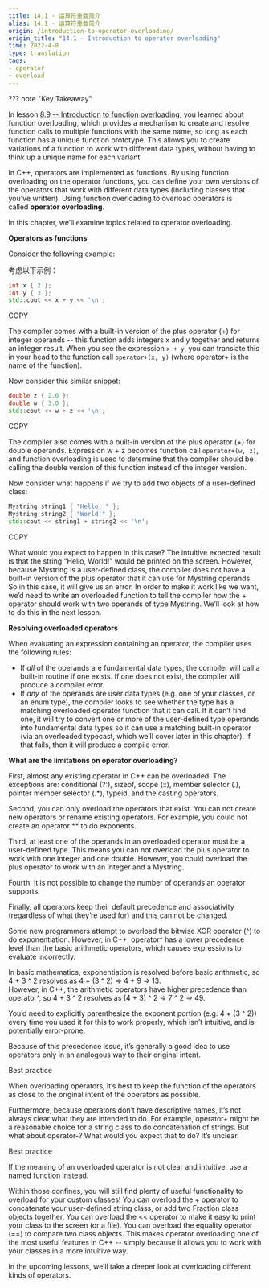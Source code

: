 ```yaml
---
title: 14.1 - 运算符重载简介
alias: 14.1 - 运算符重载简介
origin: /introduction-to-operator-overloading/
origin_title: "14.1 — Introduction to operator overloading"
time: 2022-4-8
type: translation
tags:
- operator
- overload
---
```


??? note "Key Takeaway"
	


In lesson [8.9 -- Introduction to function overloading](https://www.learncpp.com/cpp-tutorial/introduction-to-function-overloading/), you learned about function overloading, which provides a mechanism to create and resolve function calls to multiple functions with the same name, so long as each function has a unique function prototype. This allows you to create variations of a function to work with different data types, without having to think up a unique name for each variant.

In C++, operators are implemented as functions. By using function overloading on the operator functions, you can define your own versions of the operators that work with different data types (including classes that you’ve written). Using function overloading to overload operators is called **operator overloading**.

In this chapter, we’ll examine topics related to operator overloading.

**Operators as functions**

Consider the following example:

考虑以下示例：
```cpp
int x { 2 };
int y { 3 };
std::cout << x + y << '\n';
```

COPY

The compiler comes with a built-in version of the plus operator (+) for integer operands -- this function adds integers x and y together and returns an integer result. When you see the expression `x + y`, you can translate this in your head to the function call `operator+(x, y)` (where operator+ is the name of the function).

Now consider this similar snippet:

```cpp
double z { 2.0 };
double w { 3.0 };
std::cout << w + z << '\n';
```

COPY

The compiler also comes with a built-in version of the plus operator (+) for double operands. Expression w + z becomes function call `operator+(w, z)`, and function overloading is used to determine that the compiler should be calling the double version of this function instead of the integer version.

Now consider what happens if we try to add two objects of a user-defined class:

```cpp
Mystring string1 { "Hello, " };
Mystring string2 { "World!" };
std::cout << string1 + string2 << '\n';
```

COPY

What would you expect to happen in this case? The intuitive expected result is that the string “Hello, World!” would be printed on the screen. However, because Mystring is a user-defined class, the compiler does not have a built-in version of the plus operator that it can use for Mystring operands. So in this case, it will give us an error. In order to make it work like we want, we’d need to write an overloaded function to tell the compiler how the + operator should work with two operands of type Mystring. We’ll look at how to do this in the next lesson.

**Resolving overloaded operators**

When evaluating an expression containing an operator, the compiler uses the following rules:

-   If _all_ of the operands are fundamental data types, the compiler will call a built-in routine if one exists. If one does not exist, the compiler will produce a compiler error.
-   If _any_ of the operands are user data types (e.g. one of your classes, or an enum type), the compiler looks to see whether the type has a matching overloaded operator function that it can call. If it can’t find one, it will try to convert one or more of the user-defined type operands into fundamental data types so it can use a matching built-in operator (via an overloaded typecast, which we’ll cover later in this chapter). If that fails, then it will produce a compile error.

**What are the limitations on operator overloading?**

First, almost any existing operator in C++ can be overloaded. The exceptions are: conditional (?:), sizeof, scope (::), member selector (.), pointer member selector (.*), typeid, and the casting operators.

Second, you can only overload the operators that exist. You can not create new operators or rename existing operators. For example, you could not create an operator ** to do exponents.

Third, at least one of the operands in an overloaded operator must be a user-defined type. This means you can not overload the plus operator to work with one integer and one double. However, you could overload the plus operator to work with an integer and a Mystring.

Fourth, it is not possible to change the number of operands an operator supports.

Finally, all operators keep their default precedence and associativity (regardless of what they’re used for) and this can not be changed.

Some new programmers attempt to overload the bitwise XOR operator (^) to do exponentiation. However, in C++, operator^ has a lower precedence level than the basic arithmetic operators, which causes expressions to evaluate incorrectly.

In basic mathematics, exponentiation is resolved before basic arithmetic, so 4 + 3 ^ 2 resolves as 4 + (3 ^ 2) => 4 + 9 => 13.  
However, in C++, the arithmetic operators have higher precedence than operator^, so 4 + 3 ^ 2 resolves as (4 + 3) ^ 2 => 7 ^ 2 => 49.

You’d need to explicitly parenthesize the exponent portion (e.g. 4 + (3 ^ 2)) every time you used it for this to work properly, which isn’t intuitive, and is potentially error-prone.

Because of this precedence issue, it’s generally a good idea to use operators only in an analogous way to their original intent.

Best practice

When overloading operators, it’s best to keep the function of the operators as close to the original intent of the operators as possible.

Furthermore, because operators don’t have descriptive names, it’s not always clear what they are intended to do. For example, operator+ might be a reasonable choice for a string class to do concatenation of strings. But what about operator-? What would you expect that to do? It’s unclear.

Best practice

If the meaning of an overloaded operator is not clear and intuitive, use a named function instead.

Within those confines, you will still find plenty of useful functionality to overload for your custom classes! You can overload the + operator to concatenate your user-defined string class, or add two Fraction class objects together. You can overload the << operator to make it easy to print your class to the screen (or a file). You can overload the equality operator (==) to compare two class objects. This makes operator overloading one of the most useful features in C++ -- simply because it allows you to work with your classes in a more intuitive way.

In the upcoming lessons, we’ll take a deeper look at overloading different kinds of operators.